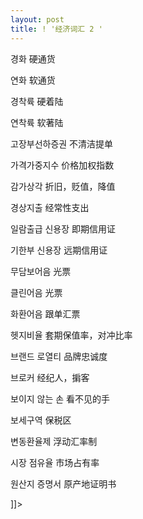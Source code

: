 ```yaml
---
layout: post
title: ! '经济词汇 2 '
---
```


<p>경화 硬通货  </p></p>



<p>연화 软通货  </p>



<p>경착륙 硬着陆  </p>



<p>연착륙 软著陆  </p>



<p>고장부선하증권 不清洁提单  </p>



<p>가격가중지수 价格加权指数  </p>



<p>감가상각 折旧，贬值，降值  </p>



<p>경상지출 经常性支出  </p>



<p>일람출급 신용장 即期信用证  </p>



<p>기한부 신용장 远期信用证  </p>



<p>무담보어음 光票  </p>



<p>클린어음 光票  </p>



<p>화환어음 跟单汇票  </p>



<p>헷지비율 套期保值率，对冲比率  </p>



<p>브랜드 로열티 品牌忠诚度  </p>



<p>브로커 经纪人，掮客  </p>



<p>보이지 않는 손 看不见的手  </p>



<p>보세구역 保税区  </p>



<p>변동환율제 浮动汇率制  </p>



<p>시장 점유율 市场占有率  </p>



<p>원산지 증명서 原产地证明书</p>



<p>]]&gt;</p>

